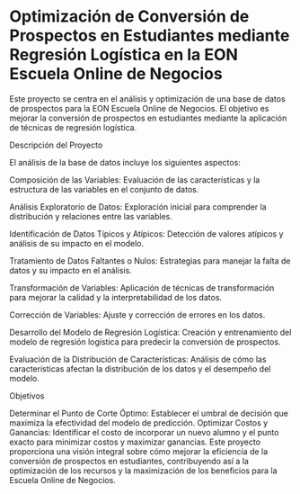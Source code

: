 # Optimización de Conversión de Prospectos en Estudiantes mediante Regresión Logística en la EON Escuela Online de Negocios
  Este proyecto se centra en el análisis y optimización de una base de datos de prospectos para la EON Escuela Online de Negocios. El objetivo es mejorar la conversión de prospectos en estudiantes mediante la aplicación de técnicas de regresión logística.

Descripción del Proyecto

  El análisis de la base de datos incluye los siguientes aspectos:

  Composición de las Variables: Evaluación de las características y la estructura de las variables en el conjunto de datos.
  
  Análisis Exploratorio de Datos: Exploración inicial para comprender la distribución y relaciones entre las variables.
  
  Identificación de Datos Típicos y Atípicos: Detección de valores atípicos y análisis de su impacto en el modelo.
  
  Tratamiento de Datos Faltantes o Nulos: Estrategias para manejar la falta de datos y su impacto en el análisis.
  
  Transformación de Variables: Aplicación de técnicas de transformación para mejorar la calidad y la interpretabilidad de los datos.
  
  Corrección de Variables: Ajuste y corrección de errores en los datos.
  
  Desarrollo del Modelo de Regresión Logística: Creación y entrenamiento del modelo de regresión logística para predecir la conversión de prospectos.
  
  Evaluación de la Distribución de Características: Análisis de cómo las características afectan la distribución de los datos y el desempeño del modelo.

  
Objetivos

  Determinar el Punto de Corte Óptimo: Establecer el umbral de decisión que maximiza la efectividad del modelo de predicción.
  Optimizar Costos y Ganancias: Identificar el costo de incorporar un nuevo alumno y el punto exacto para minimizar costos y maximizar ganancias.
  Este proyecto proporciona una visión integral sobre cómo mejorar la eficiencia de la conversión de prospectos en estudiantes, contribuyendo así a la optimización de los recursos y la maximización de los beneficios para la Escuela Online de Negocios.

 
